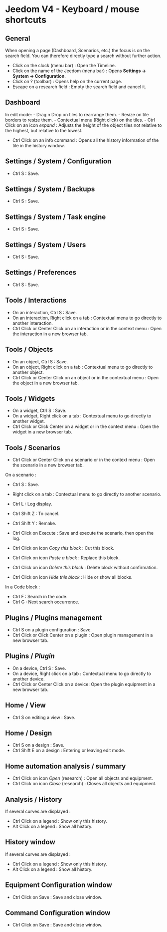 # Jeedom V4 - Keyboard / mouse shortcuts

## General

When opening a page (Dashboard, Scenarios, etc.) the focus is on the search field. You can therefore directly type a search without further action.

- Click on the clock (menu bar) : Open the Timeline.
- Click on the name of the Jeedom (menu bar)  : Opens **Settings → System → Configuration**.
- Click on ?  (toolbar)  : Opens help on the current page.
- Escape on a research field : Empty the search field and cancel it.

## Dashboard
In edit mode:
	- Drag n Drop on tiles to rearrange them.
	- Resize on tile borders to resize them.
	- Contextual menu (Right click) on the tiles.
	- Ctrl Click on an icon *expand* : Adjusts the height of the object tiles not relative to the highest, but relative to the lowest.

- Ctrl Click on an info command : Opens all the history information of the tile in the history window.

## Settings / System / Configuration
- Ctrl S : Save.

## Settings / System / Backups
- Ctrl S : Save.

## Settings / System / Task engine
- Ctrl S : Save.

## Settings / System / Users
- Ctrl S : Save.

## Settings / Preferences
- Ctrl S : Save.

## Tools / Interactions
- On an interaction, Ctrl S : Save.
- On an interaction, Right click on a tab : Contextual menu to go directly to another interaction.
- Ctrl Click or Center Click on an interaction or in the context menu : Open the interaction in a new browser tab.

## Tools / Objects
- On an object, Ctrl S : Save.
- On an object, Right click on a tab : Contextual menu to go directly to another object.
- Ctrl Click or Center Click on an object or in the contextual menu : Open the object in a new browser tab.

## Tools / Widgets
- On a widget, Ctrl S : Save.
- On a widget, Right click on a tab : Contextual menu to go directly to another widget.
- Ctrl Click or Click Center on a widget or in the context menu : Open the widget in a new browser tab.

## Tools / Scenarios
- Ctrl Click or Center Click on a scenario or in the context menu : Open the scenario in a new browser tab.

On a scenario :
- Ctrl S : Save.
- Right click on a tab : Contextual menu to go directly to another scenario.
- Ctrl L : Log display.
- Ctrl Shift Z : To cancel.
- Ctrl Shift Y : Remake.

- Ctrl Click on Execute : Save and execute the scenario, then open the log.
- Ctrl Click on icon *Copy this block* : Cut this block.
- Ctrl Click on icon *Paste a block* : Replace this block.
- Ctrl Click on icon *Delete this block* : Delete block without confirmation.
- Ctrl Click on icon *Hide this block* : Hide or show all blocks.

In a Code block :
- Ctrl F : Search in the code.
- Ctrl G : Next search occurrence.

## Plugins / Plugins management
- Ctrl S on a plugin configuration : Save.
- Ctrl Click or Click Center on a plugin : Open plugin management in a new browser tab.

## Plugins / *Plugin*
- On a device, Ctrl S  : Save.
- On a device, Right click on a tab : Contextual menu to go directly to another device.
- Ctrl Click or Center Click on a device: Open the plugin equipment in a new browser tab.

## Home / View
- Ctrl S on editing a view : Save.

## Home / Design
- Ctrl S on a design : Save.
- Ctrl Shift E on a design : Entering or leaving edit mode.

## Home automation analysis / summary
- Ctrl Click on icon *Open* (research) : Open all objects and equipment.
- Ctrl Click on icon *Close* (research) : Closes all objects and equipment.

## Analysis / History
If several curves are displayed :
- Ctrl Click on a legend : Show only this history.
- Alt Click on a legend : Show all history.

## History window
If several curves are displayed :
- Ctrl Click on a legend : Show only this history.
- Alt Click on a legend : Show all history.

## Equipment Configuration window
- Ctrl Click on Save : Save and close window.

## Command Configuration window
- Ctrl Click on Save : Save and close window.
